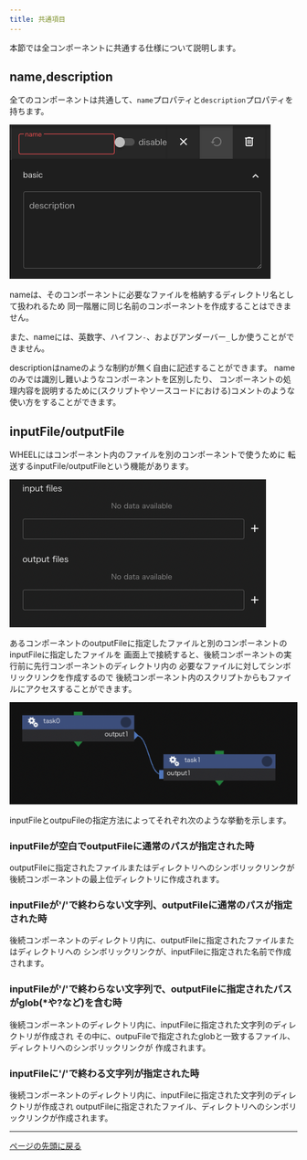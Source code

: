 ```yaml
---
title: 共通項目
---
```

本節では全コンポーネントに共通する仕様について説明します。

## name,description
全てのコンポーネントは共通して、`name`プロパティと`description`プロパティを持ちます。

![img](./img/name_description.png "name_and_description")

nameは、そのコンポーネントに必要なファイルを格納するディレクトリ名として扱われるため
同一階層に同じ名前のコンポーネントを作成することはできません。

また、nameには、英数字、ハイフン`-`、およびアンダーバー`_`しか使うことができません。

descriptionはnameのような制約が無く自由に記述することができます。
nameのみでは識別し難いようなコンポーネントを区別したり、
コンポーネントの処理内容を説明するために(スクリプトやソースコードにおける)コメントのような
使い方をすることができます。


## inputFile/outputFile
WHEELにはコンポーネント内のファイルを別のコンポーネントで使うために
転送するinputFile/outputFileという機能があります。

![img](./img/input_output_files.png "inputFiles_outputFiles")

あるコンポーネントのoutputFileに指定したファイルと別のコンポーネントのinputFileに指定したファイルを
画面上で接続すると、後続コンポーネントの実行前に先行コンポーネントのディレクトリ内の
必要なファイルに対してシンボリックリンクを作成するので
後続コンポーネント内のスクリプトからもファイルにアクセスすることができます。

![img](./img/input_output_connect.png "connected input and output file")

inputFileとoutpuFileの指定方法によってそれぞれ次のような挙動を示します。

### inputFileが空白でoutputFileに通常のパスが指定された時
outputFileに指定されたファイルまたはディレクトリへのシンボリックリンクが
後続コンポーネントの最上位ディレクトリに作成されます。

### inputFileが'/'で終わらない文字列、outputFileに通常のパスが指定された時
後続コンポーネントのディレクトリ内に、outputFileに指定されたファイルまたはディレクトリへの
シンボリックリンクが、inputFileに指定された名前で作成されます。

### inputFileが'/'で終わらない文字列で、outputFileに指定されたパスがglob(\*や\?など)を含む時
後続コンポーネントのディレクトリ内に、inputFileに指定された文字列のディレクトリが作成され
その中に、outpuFileで指定されたglobと一致するファイル、ディレクトリへのシンボリックリンクが
作成されます。

### inputFileに'/'で終わる文字列が指定された時
後続コンポーネントのディレクトリ内に、inputFileに指定された文字列のディレクトリが作成され
outputFileに指定されたファイル、ディレクトリへのシンボリックリンクが作成されます。

--------
[ページの先頭に戻る](#コンポーネントの詳細)
